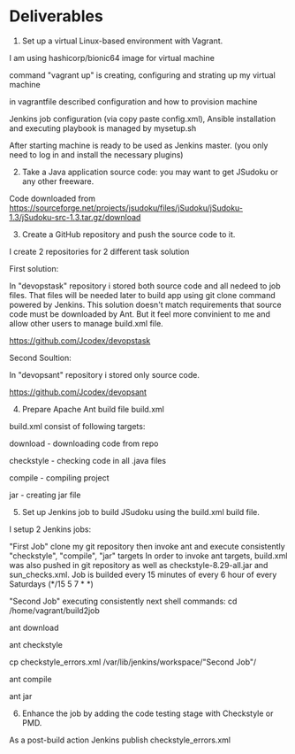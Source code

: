 # Deliverables

1. Set up a virtual Linux-based environment with Vagrant.
  
I am using hashicorp/bionic64 image for virtual machine

command "vagrant up" is creating, configuring and strating up my virtual machine

in vagrantfile described configuration and how to provision machine

Jenkins job configuration (via copy paste config.xml), Ansible installation and executing playbook is managed by mysetup.sh

After starting machine is ready to be used as Jenkins master. (you only need to log in and install the necessary plugins)

2. Take a Java application source code: you may want to get JSudoku or any other freeware.

Code downloaded from https://sourceforge.net/projects/jsudoku/files/jSudoku/jSudoku-1.3/jSudoku-src-1.3.tar.gz/download
  
3. Create a GitHub repository and push the source code to it.

I create 2 repositories for 2 different task solution

First solution:

In "devopstask" repository i stored both source code and all nedeed to job files. That files will be needed later to build app using git clone command powered by Jenkins. This solution doesn't match requirements that source code must be downloaded by Ant.
But it feel more convinient to me and allow other users to manage build.xml file.

https://github.com/Jcodex/devopstask

Second Soultion:

In "devopsant" repository i stored only source code.

https://github.com/Jcodex/devopsant
  
4. Prepare Apache Ant build file build.xml

build.xml consist of following targets:

  download - downloading code from repo
  
  checkstyle - checking code in all .java files
  
  compile - compiling project
  
  jar - creating jar file

5. Set up Jenkins job to build JSudoku using the build.xml build file.

I setup 2 Jenkins jobs:

"First Job" clone my git repository then invoke ant and execute consistently "checkstyle", "compile", "jar" targets
In order to invoke ant targets, build.xml was also pushed in git repository as well as checkstyle-8.29-all.jar and sun_checks.xml. Job is builded every 15 minutes of every 6 hour of every Saturdays (*/15 5 7 * *)
 
 "Second Job" executing consistently next shell commands:
cd /home/vagrant/build2job

ant download

ant checkstyle

cp checkstyle_errors.xml /var/lib/jenkins/workspace/"Second Job"/

ant compile

ant jar
 
6. Enhance the job by adding the code testing stage with Checkstyle or PMD.

As a post-build action Jenkins publish checkstyle_errors.xml
